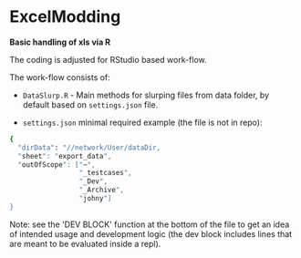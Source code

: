 # ExcelModding

**Basic handling of xls via R**

The coding is adjusted for RStudio based work-flow.

The work-flow consists of:
- `DataSlurp.R` - Main methods for slurping files from data folder, by default based on `settings.json` file.

- `settings.json` minimal required example (the file is not in repo):
```bash
{
  "dirData": "//network/User/dataDir,
  "sheet": "export_data",
  "outOfScope": ["~",
                 "_testcases",
                 "_Dev",
                 "_Archive",
                 "johny"]
}
```


Note: see the 'DEV BLOCK' function at the bottom of the file to get an idea of intended usage and development logic (the dev block includes lines that are meant to be evaluated inside a repl).
